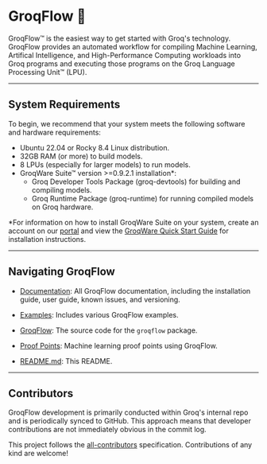 # GroqFlow 🚀

GroqFlow™ is the easiest way to get started with Groq's technology. GroqFlow provides an automated workflow for compiling Machine Learning, Artifical Intelligence, and High-Performance Computing workloads into Groq programs and executing those programs on the Groq Language Processing Unit™ (LPU).

---

## System Requirements

To begin, we recommend that your system meets the following software and hardware requirements:

- Ubuntu 22.04 or Rocky 8.4 Linux distribution.
- 32GB RAM (or more) to build models.
- 8 LPUs (especially for larger models) to run models.
- GroqWare Suite™ version >=0.9.2.1 installation*:
  - Groq Developer Tools Package (groq-devtools) for building and compiling models.
  - Groq Runtime Package (groq-runtime) for running compiled models on Groq hardware.

*For information on how to install GroqWare Suite on your system, create an account on our [portal](https://support.groq.com/) and view the [GroqWare Quick Start Guide](https://support.groq.com/#/downloads/view/groqware-qsg) for installation instructions.

---

## Navigating GroqFlow

* [Documentation](docs/): All GroqFlow documentation, including the installation guide, user guide, known issues, and versioning.

* [Examples](examples/): Includes various GroqFlow examples.

* [GroqFlow](groqflow/): The source code for the `groqflow` package.

* [Proof Points](proof_points/): Machine learning proof points using GroqFlow.

* [README.md](readme.md): This README.

---

## Contributors

GroqFlow development is primarily conducted within Groq's internal repo and is periodically synced to GitHub. This approach means that developer contributions are not immediately obvious in the commit log.

This project follows the [all-contributors](https://allcontributors.org) specification.
Contributions of any kind are welcome!
